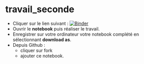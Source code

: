 # travail_seconde

- Cliquer sur le lien suivant : [![Binder](https://mybinder.org/badge_logo.svg)](https://mybinder.org/v2/gh/fredpandas/test/master)
- Ouvrir le **notebook** puis réaliser le travail.
- Enregistrer sur votre ordinateur votre notebook complété en sélectionnant **download as**.
- Depuis Github : 
  - cliquer sur fork
  - ajouter ce notebook.
